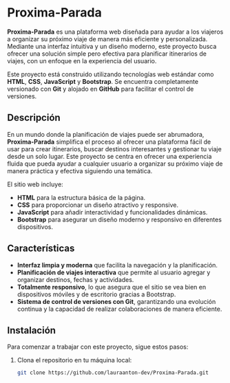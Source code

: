 # Proxima-Parada

**Proxima-Parada** es una plataforma web diseñada para ayudar a los viajeros a organizar su próximo viaje de manera más eficiente y personalizada. Mediante una interfaz intuitiva y un diseño moderno, este proyecto busca ofrecer una solución simple pero efectiva para planificar itinerarios de viajes, con un enfoque en la experiencia del usuario.

Este proyecto está construido utilizando tecnologías web estándar como **HTML**, **CSS**, **JavaScript** y **Bootstrap**. Se encuentra completamente versionado con **Git** y alojado en **GitHub** para facilitar el control de versiones.

## Descripción

En un mundo donde la planificación de viajes puede ser abrumadora, **Proxima-Parada** simplifica el proceso al ofrecer una plataforma fácil de usar para crear itinerarios, buscar destinos interesantes y gestionar tu viaje desde un solo lugar. Este proyecto se centra en ofrecer una experiencia fluida que pueda ayudar a cualquier usuario a organizar su próximo viaje de manera práctica y efectiva siguiendo una temática.

El sitio web incluye:
- **HTML** para la estructura básica de la página.
- **CSS** para proporcionar un diseño atractivo y responsive.
- **JavaScript** para añadir interactividad y funcionalidades dinámicas.
- **Bootstrap** para asegurar un diseño moderno y responsivo en diferentes dispositivos.

## Características

- **Interfaz limpia y moderna** que facilita la navegación y la planificación.
- **Planificación de viajes interactiva** que permite al usuario agregar y organizar destinos, fechas y actividades.
- **Totalmente responsivo**, lo que asegura que el sitio se vea bien en dispositivos móviles y de escritorio gracias a Bootstrap.
- **Sistema de control de versiones con Git**, garantizando una evolución continua y la capacidad de realizar colaboraciones de manera eficiente.

## Instalación

Para comenzar a trabajar con este proyecto, sigue estos pasos:

1. Clona el repositorio en tu máquina local:
   ```bash
   git clone https://github.com/lauraanton-dev/Proxima-Parada.git
